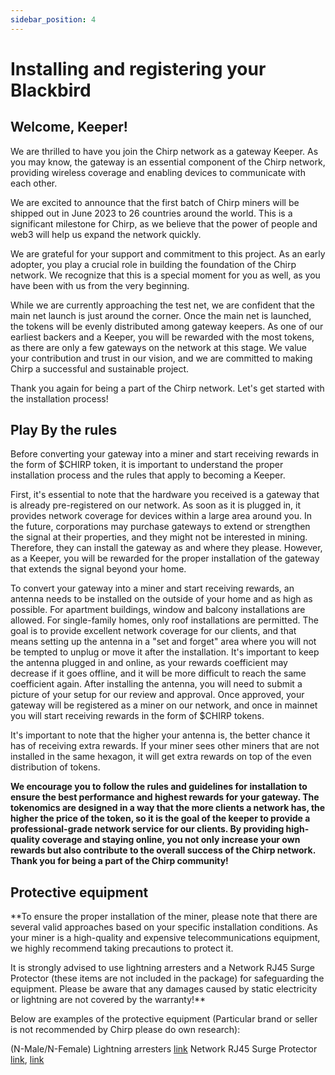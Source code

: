 ```yaml
---
sidebar_position: 4
---
```


# Installing and registering your Blackbird

## Welcome, Keeper!

We are thrilled to have you join the Chirp network as a gateway Keeper. As you may know, the gateway is an essential component of the Chirp network, providing wireless coverage and enabling devices to communicate with each other.

We are excited to announce that the first batch of Chirp miners will be shipped out in June 2023 to 26 countries around the world. This is a significant milestone for Chirp, as we believe that the power of people and web3 will help us expand the network quickly.

We are grateful for your support and commitment to this project. As an early adopter, you play a crucial role in building the foundation of the Chirp network. We recognize that this is a special moment for you as well, as you have been with us from the very beginning.

While we are currently approaching the test net, we are confident that the main net launch is just around the corner. Once the main net is launched, the tokens will be evenly distributed among gateway keepers. As one of our earliest backers and a Keeper, you will be rewarded with the most tokens, as there are only a few gateways on the network at this stage. We value your contribution and trust in our vision, and we are committed to making Chirp a successful and sustainable project.

Thank you again for being a part of the Chirp network. Let's get started with the installation process!

## Play By the rules 

Before converting your gateway into a miner and start receiving rewards in the form of $CHIRP token, it is important to understand the proper installation process and the rules that apply to becoming a Keeper.

First, it's essential to note that the hardware you received is a gateway that is already pre-registered on our network. As soon as it is plugged in, it provides network coverage for devices within a large area around you. In the future, corporations may purchase gateways to extend or strengthen the signal at their properties, and they might not be interested in mining. Therefore, they can install the gateway as and where they please. However, as a Keeper, you will be rewarded for the proper installation of the gateway that extends the signal beyond your home.

To convert your gateway into a miner and start receiving rewards, an antenna needs to be installed on the outside of your home and as high as possible. For apartment buildings, window and balcony installations are allowed. For single-family homes, only roof installations are permitted. The goal is to provide excellent network coverage for our clients, and that means setting up the antenna in a "set and forget" area where you will not be tempted to unplug or move it after the installation. It's important to keep the antenna plugged in and online, as your rewards coefficient may decrease if it goes offline, and it will be more difficult to reach the same coefficient again. After installing the antenna, you will need to submit a picture of your setup for our review and approval. Once approved, your gateway will be registered as a miner on our network, and once in mainnet  you will start receiving rewards in the form of $CHIRP tokens.

It's important to note that the higher your antenna is, the better chance it has of receiving extra rewards. If your miner sees other miners that are not installed in the same hexagon, it will get extra rewards on top of the even distribution of tokens.

**We encourage you to follow the rules and guidelines for installation to ensure the best performance and highest rewards for your gateway. The tokenomics are designed in a way that the more clients a network has, the higher the price of the token, so it is the goal of the keeper to provide a professional-grade network service for our clients. By providing high-quality coverage and staying online, you not only increase your own rewards but also contribute to the overall success of the Chirp network. Thank you for being a part of the Chirp community!**

## Protective equipment

**To ensure the proper installation of the miner, please note that there are several valid approaches based on your specific installation conditions. As your miner is a high-quality and expensive telecommunications equipment, we highly recommend taking precautions to protect it. 

It is strongly advised to use lightning arresters and a Network RJ45 Surge Protector (these items are not included in the package) for safeguarding the equipment. Please be aware that any damages caused by static electricity or lightning are not covered by the warranty!**

Below are examples of the protective equipment (Particular brand or seller is not recommended by Chirp please do own research):

(N-Male/N-Female) Lightning arresters [link](https://www.amazon.com/RFiotasy-Lightning-Arrestor-N-Female-Protects/dp/B0BM3VLYJ1/ref=pd_ci_mcx_mh_mcx_views_0?pd_rd_w=bfkIq&content-id=amzn1.sym.1bcf206d-941a-4dd9-9560-bdaa3c824953&pf_rd_p=1bcf206d-941a-4dd9-9560-bdaa3c824953&pf_rd_r=WEADJH2EVXXR5W4M2YCK&pd_rd_wg=czhEy&pd_rd_r=6a2b61aa-175f-41c3-a1d4-2c8efec6c05b&pd_rd_i=B0BM3VLYJ1) 
Network RJ45 Surge Protector [link](https://www.amazon.com/Ethernet-Protector-Lightning-Suppressor-Arrestor/dp/B09YNKMQBZ/ref=sr_1_17?crid=33RLWKB44Y20H&keywords=Network+RJ45+Surge+Protector&qid=1684234488&sprefix=network+rj45+surge+protector%2Caps%2C157&sr=8-17),   [link](https://www.amazon.com/CERRXIAN-Ethernet-Protector-Protection-Suppressor/dp/B07K4YXQVR/ref=sr_1_28_sspa?crid=33RLWKB44Y20H&keywords=Network+RJ45+Surge+Protector&qid=1684234581&sprefix=network+rj45+surge+protector%2Caps%2C157&sr=8-28-spons&psc=1&spLa=ZW5jcnlwdGVkUXVhbGlmaWVyPUEzRE5YVExXMklJOEdYJmVuY3J5cHRlZElkPUEwNTc1Njk5OU45Q0pCVVpNTUIzJmVuY3J5cHRlZEFkSWQ9QTA5NjA2Mjk0UVk4OElNN0dKOTImd2lkZ2V0TmFtZT1zcF9tdGYmYWN0aW9uPWNsaWNrUmVkaXJlY3QmZG9Ob3RMb2dDbGljaz10cnVl)
